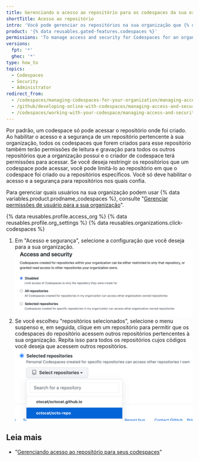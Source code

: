 ```yaml
---
title: Gerenciando o acesso ao repositório para os codespaces da sua organização
shortTitle: Acesso ao repositório
intro: 'Você pode gerenciar os repositórios na sua organização que {% data variables.product.prodname_codespaces %} pode acessar.'
product: '{% data reusables.gated-features.codespaces %}'
permissions: 'To manage access and security for Codespaces for an organization, you must be an organization owner.'
versions:
  fpt: '*'
  ghec: '*'
type: how_to
topics:
  - Codespaces
  - Security
  - Administrator
redirect_from:
  - /codespaces/managing-codespaces-for-your-organization/managing-access-and-security-for-your-organizations-codespaces
  - /github/developing-online-with-codespaces/managing-access-and-security-for-codespaces
  - /codespaces/working-with-your-codespace/managing-access-and-security-for-codespaces
---
```


Por padrão, um codespace só pode acessar o repositório onde foi criado. Ao habilitar o acesso e a segurança de um repositório pertencente à sua organização, todos os codespaces que forem criados para esse repositório também terão permissões de leitura e gravação para todos os outros repositórios que a organização possui e o criador de codespace terá permissões para acessar. Se você deseja restringir os repositórios que um codespace pode acessar, você pode limitá-lo ao repositório em que o codespace foi criado ou a repositórios específicos. Você só deve habilitar o acesso e a segurança para repositórios nos quais confia.

Para gerenciar quais usuários na sua organização podem usar {% data variables.product.prodname_codespaces %}, consulte "[Gerenciar permissões de usuário para a sua organização](/codespaces/managing-codespaces-for-your-organization/managing-user-permissions-for-your-organization)".

{% data reusables.profile.access_org %}
{% data reusables.profile.org_settings %}
{% data reusables.organizations.click-codespaces %}
1. Em "Acesso e segurança", selecione a configuração que você deseja para a sua organização. ![Botões de opção para gerenciar repositórios confiáveis](/assets/images/help/settings/codespaces-org-access-and-security-radio-buttons.png)
1. Se você escolheu "repositórios selecionados", selecione o menu suspenso e, em seguida, clique em um repositório para permitir que os codespaces do repositório acessem outros repositórios pertencentes à sua organização. Repita isso para todos os repositórios cujos códigos você deseja que acessem outros repositórios. ![Menu suspenso "Repositórios selecionados"](/assets/images/help/settings/codespaces-access-and-security-repository-drop-down.png)

## Leia mais

- "[Gerenciando acesso ao repositório para seus codespaces](/codespaces/managing-your-codespaces/managing-repository-access-for-your-codespaces)"
